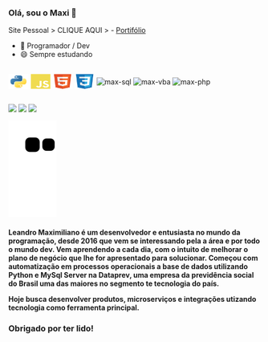 ### Olá, sou o Maxi 👋

  Site Pessoal > CLIQUE AQUI > - [Portifólio](https://maxiimiliano.vercel.app/)

- 🌱 Programador / Dev
- 😄 Sempre estudando


<div style="display: inline_block"><br>
  <img align="center" alt="max-Python" height="30" width="40" src="https://raw.githubusercontent.com/devicons/devicon/master/icons/python/python-original.svg">
  
  <img align="center" alt="max-Js" height="30" width="40" src="https://raw.githubusercontent.com/devicons/devicon/master/icons/javascript/javascript-plain.svg">
  
  <img align="center" alt="max-HTML" height="30" width="40" src="https://raw.githubusercontent.com/devicons/devicon/master/icons/html5/html5-original.svg">
  
  <img align="center" alt="max-CSS" height="30" width="40" src="https://raw.githubusercontent.com/devicons/devicon/master/icons/css3/css3-original.svg">
  
  <img align="center" alt="max-sql" height="30" width="40" src="https://github.com/Maxpach/icons_perfil/blob/main/sqlserver.svg">
  
  <img align="center" alt="max-vba" height="30" width="40" src="https://github.com/Maxpach/icons_perfil/blob/main/vba.svg">  
  
  <img align="center" alt="max-php" height="30" width="40" src="https://github.com/Maxpach/icons_perfil/blob/main/php.svg">
  
  
  
   ##
 
<div> 
  <a href="https://instagram.com/maximiliano_br" target="_blank"><img src="https://img.shields.io/badge/-Instagram-%23E4405F?style=for-the-badge&logo=instagram&logoColor=white" target="_blank"></a>
  <a href = "mailto:leandromsca@hotmail.com"><img src="https://img.shields.io/badge/-Gmail-%23333?style=for-the-badge&logo=gmail&logoColor=white" target="_blank"></a>
  <a href="https://www.linkedin.com/in/maximiliano-br/" target="_blank"><img src="https://img.shields.io/badge/-LinkedIn-%230077B5?style=for-the-badge&logo=linkedin&logoColor=white" target="_blank"></a>
  
   ![Snake animation](https://github.com/maxpach/maxpach/blob/output/github-contribution-grid-snake.svg)
 
</div>
  
 <h4>Leandro Maximiliano é um desenvolvedor e entusiasta no mundo da programação, desde 2016 que vem se interessando pela a área e por todo o mundo dev. Vem aprendendo a cada dia, com o intuito de melhorar o plano de negócio que lhe for apresentado para solucionar. Começou com automatização em processos operacionais a base de dados utilizando Python e MySql Server na Dataprev, uma empresa da previdência social do Brasil uma das maiores no segmento te tecnologia do país.

Hoje busca desenvolver produtos, microserviços e integrações utizando tecnologia como ferramenta principal.</h4>

 ### Obrigado por ter lido!
